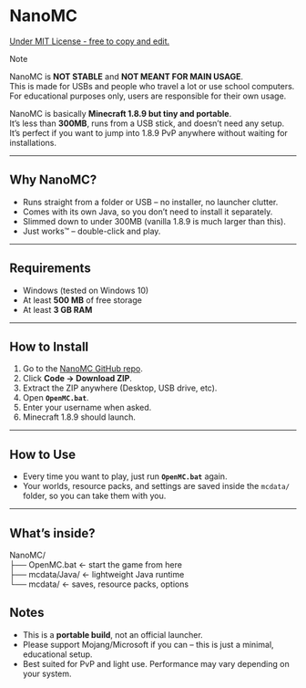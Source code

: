 # NanoMC

[Under MIT License - free to copy and edit.](https://github.com/skidsploiter/NanoMC/blob/main/LICENSE)

> [!NOTE]
> NanoMC is **NOT STABLE** and **NOT MEANT FOR MAIN USAGE**.  
> This is made for USBs and people who travel a lot or use school computers.  
> For educational purposes only, users are responsible for their own usage.

NanoMC is basically **Minecraft 1.8.9 but tiny and portable**.  
It’s less than **300MB**, runs from a USB stick, and doesn’t need any setup.  
It’s perfect if you want to jump into 1.8.9 PvP anywhere without waiting for installations.

---

## Why NanoMC?
- Runs straight from a folder or USB – no installer, no launcher clutter.
- Comes with its own Java, so you don’t need to install it separately.
- Slimmed down to under 300MB (vanilla 1.8.9 is much larger than this).
- Just works™ – double-click and play.

---

## Requirements
- Windows (tested on Windows 10)  
- At least **500 MB** of free storage  
- At least **3 GB RAM**  

---

## How to Install
1. Go to the [NanoMC GitHub repo](https://github.com/skidsploiter/NanoMC).  
2. Click **Code → Download ZIP**.  
3. Extract the ZIP anywhere (Desktop, USB drive, etc).  
4. Open **`OpenMC.bat`**.  
5. Enter your username when asked.  
6. Minecraft 1.8.9 should launch.  

---

## How to Use
- Every time you want to play, just run **`OpenMC.bat`** again.  
- Your worlds, resource packs, and settings are saved inside the `mcdata/` folder, so you can take them with you.  

---

## What’s inside?
NanoMC/<br>
├── OpenMC.bat ← start the game from here<br>
├── mcdata/Java/ ← lightweight Java runtime<br>
└── mcdata/ ← saves, resource packs, options<br>

## Notes
- This is a **portable build**, not an official launcher.  
- Please support Mojang/Microsoft if you can – this is just a minimal, educational setup.  
- Best suited for PvP and light use. Performance may vary depending on your system.  
